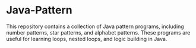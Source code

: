 # Java-Pattern
This repository contains a collection of Java pattern programs, including number patterns, star patterns, and alphabet patterns. These programs are useful for learning loops, nested loops, and logic building in Java.
